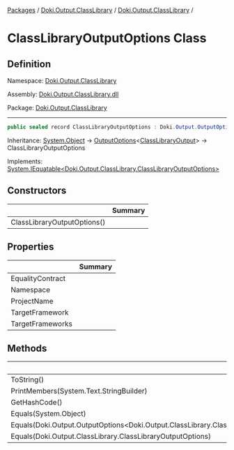 [Packages](../../README.md) / [Doki.Output.ClassLibrary](../README.md) / [Doki.Output.ClassLibrary](README.md) / 

# ClassLibraryOutputOptions Class

## Definition

Namespace: [Doki.Output.ClassLibrary](README.md)

Assembly: [Doki.Output.ClassLibrary.dll](../README.md)

Package: [Doki.Output.ClassLibrary](https://www.nuget.org/packages/Doki.Output.ClassLibrary)

---

```csharp
public sealed record ClassLibraryOutputOptions : Doki.Output.OutputOptions<Doki.Output.ClassLibrary.ClassLibraryOutput>
```

Inheritance: [System.Object](https://learn.microsoft.com/en-us/dotnet/api/System.Object) → [OutputOptions](../../Doki.Output.Abstractions/Doki.Output/Doki.Output.OutputOptions_1.md)&lt;[ClassLibraryOutput](Doki.Output.ClassLibrary.ClassLibraryOutput.md)&gt; → ClassLibraryOutputOptions

Implements: [System.IEquatable&lt;Doki.Output.ClassLibrary.ClassLibraryOutputOptions&gt;](https://learn.microsoft.com/en-us/dotnet/api/System.IEquatable&lt;Doki.Output.ClassLibrary.ClassLibraryOutputOptions&gt;)

## Constructors

|   |Summary|
|---|---|
|ClassLibraryOutputOptions()||


## Properties

|   |Summary|
|---|---|
|EqualityContract||
|Namespace||
|ProjectName||
|TargetFramework||
|TargetFrameworks||


## Methods

|   |Summary|
|---|---|
|ToString()||
|PrintMembers(System.Text.StringBuilder)||
|GetHashCode()||
|Equals(System.Object)||
|Equals(Doki.Output.OutputOptions&lt;Doki.Output.ClassLibrary.ClassLibraryOutput&gt;)||
|Equals(Doki.Output.ClassLibrary.ClassLibraryOutputOptions)||


